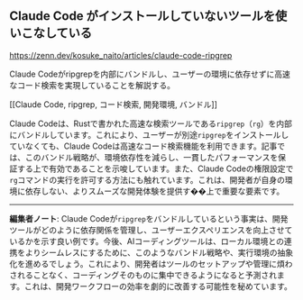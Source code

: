 ## Claude Code がインストールしていないツールを使いこなしている

https://zenn.dev/kosuke_naito/articles/claude-code-ripgrep

Claude Codeがripgrepを内部にバンドルし、ユーザーの環境に依存せずに高速なコード検索を実現していることを解説する。

[[Claude Code, ripgrep, コード検索, 開発環境, バンドル]]

Claude Codeは、Rustで書かれた高速な検索ツールである`ripgrep`（`rg`）を内部にバンドルしています。これにより、ユーザーが別途`ripgrep`をインストールしていなくても、Claude Codeは高速なコード検索機能を利用できます。記事では、このバンドル戦略が、環境依存性を減らし、一貫したパフォーマンスを保証する上で有効であることを示唆しています。また、Claude Codeの権限設定で`rg`コマンドの実行を許可する方法にも触れています。これは、開発者が自身の環境に依存しない、よりスムーズな開発体験を提供す��上で重要な要素です。

---

**編集者ノート**: Claude Codeが`ripgrep`をバンドルしているという事実は、開発ツールがどのように依存関係を管理し、ユーザーエクスペリエンスを向上させているかを示す良い例です。今後、AIコーディングツールは、ローカル環境との連携をよりシームレスにするために、このようなバンドル戦略や、実行環境の抽象化を進めるでしょう。これにより、開発者はツールのセットアップや管理に煩わされることなく、コーディングそのものに集中できるようになると予測されます。これは、開発ワークフローの効率を劇的に改善する可能性を秘めています。
